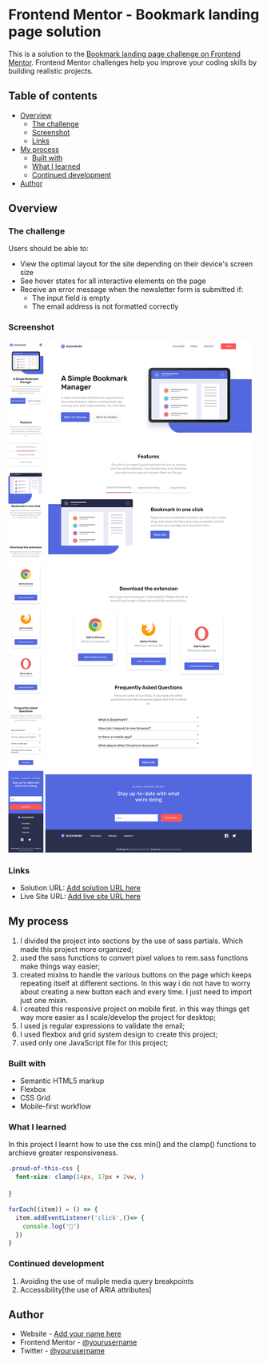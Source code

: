 # Frontend Mentor - Bookmark landing page solution

This is a solution to the [Bookmark landing page challenge on Frontend Mentor](https://www.frontendmentor.io/challenges/bookmark-landing-page-5d0b588a9edda32581d29158). Frontend Mentor challenges help you improve your coding skills by building realistic projects.

## Table of contents

- [Overview](#overview)
  - [The challenge](#the-challenge)
  - [Screenshot](#screenshot)
  - [Links](#links)
- [My process](#my-process)
  - [Built with](#built-with)
  - [What I learned](#what-i-learned)
  - [Continued development](#continued-development)
- [Author](#author)

## Overview

### The challenge

Users should be able to:

- View the optimal layout for the site depending on their device's screen size
- See hover states for all interactive elements on the page
- Receive an error message when the newsletter form is submitted if:
  - The input field is empty
  - The email address is not formatted correctly

### Screenshot

![Mobile Design](./Screenshots/Mobile%20screenshot.png)
![Desktop Design](./Screenshots/Desktop%20screenshot.png)

### Links

- Solution URL: [Add solution URL here](https://github.com/Kamasah-Dickson/Bookmark-landing-page)
- Live Site URL: [Add live site URL here](https://kamasah-dickson.github.io/Bookmark-landing-page/)

## My process

1. I divided the project into sections by the use of sass partials. Which made this project more organized;
2. used the sass functions to convert pixel values to rem.sass functions make things way easier;
3. created mixins to handle the various buttons on the page which keeps repeating itself at different sections. In this way i do not have to worry about creating a new button each and every time. I just need to import just one mixin.
4. I created this responsive project on mobile first. in this way things get way more easier as I scale/develop the project for desktop;
5. I used js regular expressions to validate the email;
6. I used flexbox and grid system design to create this project;
7. used only one JavaScript file for this project;

### Built with

- Semantic HTML5 markup
- Flexbox
- CSS Grid
- Mobile-first workflow

### What I learned

In this project I learnt how to use the css min() and the clamp() functions to archieve greater responsiveness.

<!-- css and js syntax that i am glad I know. -->

```css
.proud-of-this-css {
  font-size: clamp(14px, 17px + 2vw, )

}

```

```js
forEach((item)) = () => {
  item.addEventListener('click',()=> {
    console.log('🎉')
  })
}
```

### Continued development

1. Avoiding the use of muliple media query breakpoints
2. Accessibility[the use of ARIA attributes]

## Author

- Website - [Add your name here](https://www.your-site.com)
- Frontend Mentor - [@yourusername](https://www.frontendmentor.io/profile/yourusername)
- Twitter - [@yourusername](https://www.twitter.com/yourusername)
